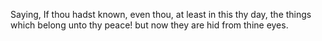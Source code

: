 Saying, If thou hadst known, even thou, at least in this thy day, the things which belong unto thy peace! but now they are hid from thine eyes.
